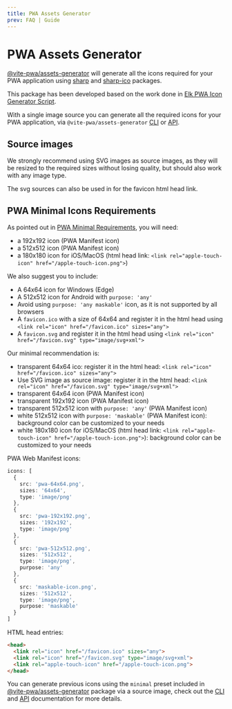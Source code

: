 ```yaml
---
title: PWA Assets Generator
prev: FAQ | Guide
---
```


# PWA Assets Generator

[@vite-pwa/assets-generator](https://github.com/vite-pwa/assets-generator) will generate all the icons required for your PWA application using [sharp](https://github.com/lovell/sharp/) and [sharp-ico](https://github.com/ssnangua/sharp-ico) packages.

This package has been developed based on the work done in [Elk PWA Icon Generator Script](https://github.com/elk-zone/elk/blob/main/scripts/generate-pwa-icons.ts).

With a single image source you can generate all the required icons for your PWA application, via `@vite-pwa/assets-generator` [CLI](/assets-generator/cli) or [API](/assets-generator/api).

## Source images

We strongly recommend using SVG images as source images, as they will be resized to the required sizes without losing quality, but should also work with any image type.

The svg sources can also be used in for the favicon html head link.

## PWA Minimal Icons Requirements

As pointed out in [PWA Minimal Requirements](/guide/pwa-minimal-requirements), you will need:
- a 192x192 icon (PWA Manifest icon)
- a 512x512 icon (PWA Manifest icon)
- a 180x180 icon for iOS/MacOS (html head link: `<link rel="apple-touch-icon" href="/apple-touch-icon.png">`)

We also suggest you to include:
- A 64x64 icon for Windows (Edge)
- A 512x512 icon for Android with `purpose: 'any'`
- Avoid using `purpose: 'any maskable'` icon, as it is not supported by all browsers
- A `favicon.ico` with a size of 64x64 and register it in the html head using `<link rel="icon" href="/favicon.ico" sizes="any">`
- A `favicon.svg` and register it in the html head using `<link rel="icon" href="/favicon.svg" type="image/svg+xml">`

Our minimal recommendation is:
- transparent 64x64 ico: register it in the html head: `<link rel="icon" href="/favicon.ico" sizes="any">`
- Use SVG image as source image: register it in the html head: `<link rel="icon" href="/favicon.svg" type="image/svg+xml">`
- transparent 64x64 icon (PWA Manifest icon)
- transparent 192x192 icon (PWA Manifest icon)
- transparent 512x512 icon with `purpose: 'any'` (PWA Manifest icon)
- white 512x512 icon with `purpose: 'maskable'` (PWA Manifest icon): background color can be customized to your needs
- white 180x180 icon for iOS/MacOS (html head link: `<link rel="apple-touch-icon" href="/apple-touch-icon.png">`): background color can be customized to your needs

PWA Web Manifest icons:
```ts
icons: [
  {
    src: 'pwa-64x64.png',
    sizes: '64x64',
    type: 'image/png'
  },
  {
    src: 'pwa-192x192.png',
    sizes: '192x192',
    type: 'image/png'
  },
  {
    src: 'pwa-512x512.png',
    sizes: '512x512',
    type: 'image/png',
    purpose: 'any'  
  },
  {
    src: 'maskable-icon.png',
    sizes: '512x512',
    type: 'image/png',
    purpose: 'maskable'
  }
]
```

HTML head entries:
```html
<head>
  <link rel="icon" href="/favicon.ico" sizes="any">
  <link rel="icon" href="/favicon.svg" type="image/svg+xml">
  <link rel="apple-touch-icon" href="/apple-touch-icon.png">
</head>
```

You can generate previous icons using the `minimal` preset included in [@vite-pwa/assets-generator](https://github.com/vite-pwa/assets-generator) package via a source image, check out the [CLI](/assets-generator/cli) and [API](/assets-generator/api) documentation for more details.
